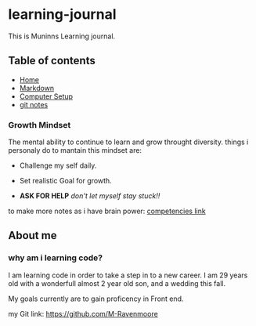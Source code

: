 # learning-journal
This is Muninns Learning journal.

## Table of contents
- [Home](README.md)
- [Markdown](markdown.md)
- [Computer Setup](computer-setup.md)
- [git notes](git-github.md)

### Growth Mindset
The mental ability to continue to learn and grow throught diversity.
things i personaly do to mantain this mindset are:
- Challenge my self daily.
+ Set realistic Goal for growth.
- **ASK FOR HELP** *don't let myself stay stuck!!*

to make more notes as i have brain power:
[competencies link](https://codefellows.github.io/common_curriculum/career_coaching/Professional_Competencies)

## About me

### why am i learning code?
I am learning code in order to take a step in to a new career. I am 29 years old with a wonderfull almost 2 year old son, and a wedding this fall.

My goals currently are to gain proficency in Front end.


my Git link: https://github.com/M-Ravenmoore
